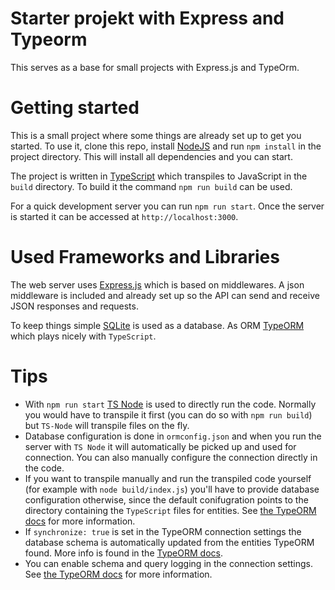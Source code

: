 # Starter projekt with Express and Typeorm

This serves as a base for small projects with Express.js and TypeOrm.

# Getting started

This is a small project where some things are already set up to get you started. To use it, clone this repo, install [NodeJS](https://nodejs.org/en/) and run `npm install` in the project directory. This will install all dependencies and you can start.

The project is written in [TypeScript](http://typescriptlang.org/) which transpiles to JavaScript in the `build` directory. To build it the command `npm run build` can be used.

For a quick development server you can run `npm run start`. Once the server is started it can be accessed at `http://localhost:3000`.

# Used Frameworks and Libraries

The web server uses [Express.js](https://expressjs.com/) which is based on middlewares. A json middleware is included and already set up so the API can send and receive JSON responses and requests.

To keep things simple [SQLite](https://www.sqlite.org/) is used as a database. As ORM [TypeORM](https://typeorm.io/) which plays nicely with `TypeScript`.

# Tips

- With `npm run start` [TS Node](https://github.com/TypeStrong/ts-node) is used to directly run the code. Normally you would have to transpile it first (you can do so with `npm run build`) but `TS-Node` will transpile files on the fly. 
- Database configuration is done in `ormconfig.json` and when you run the server with `TS Node` it will automatically be picked up and used for connection. You can also manually configure the connection directly in the code.
- If you want to transpile manually and run the transpiled code yourself (for example with `node build/index.js`) you'll have to provide database configuration otherwise, since the default conifugration points to the directory containing the `TypeScript` files for entities. See [the TypeORM docs](https://typeorm.io/#/connection-options) for more information.
- If `synchronize: true` is set in the TypeORM connection settings the database schema is automatically updated from the entities TypeORM found. More info is found in the [TypeORM docs](https://typeorm.io/#/connection-options).
- You can enable schema and query logging in the connection settings. See [the TypeORM docs](https://typeorm.io/#/connection-options) for more information.